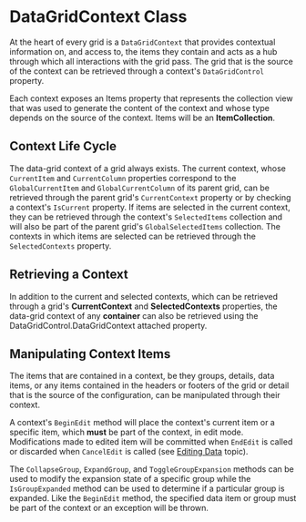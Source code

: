 # DataGridContext Class

At the heart of every grid is a `DataGridContext` that provides contextual information on, and access to, the items they contain and acts as a hub through which all interactions with the grid pass. The grid that is the source of the context can be retrieved through a context's `DataGridControl` property.

Each context exposes an Items property that represents the collection view that was used to generate the content of the context and whose type depends on the source of the context. Items will be an **ItemCollection**.

## Context Life Cycle
The data-grid context of a grid always exists. The current context, whose `CurrentItem` and `CurrentColumn` properties correspond to the `GlobalCurrentItem` and `GlobalCurrentColumn` of its parent grid, can be retrieved through the parent grid's `CurrentContext` property or by checking a context's `IsCurrent` property. If items are selected in the current context, they can be retrieved through the context's `SelectedItems` collection and will also be part of the parent grid's `GlobalSelectedItems` collection. The contexts in which items are selected can be retrieved through the `SelectedContexts` property.

## Retrieving a Context
In addition to the current and selected contexts, which can be retrieved through a grid's **CurrentContext** and **SelectedContexts** properties, the data-grid context of any **container** can also be retrieved using the DataGridControl.DataGridContext attached property. 

## Manipulating Context Items
The items that are contained in a context, be they groups, details, data items, or any items contained in the headers or footers of the grid or detail that is the source of the configuration, can be manipulated through their context.

A context's `BeginEdit` method will place the context's current item or a specific item, which **must** be part of the context, in edit mode. Modifications made to edited item will be committed when `EndEdit` is called or discarded when `CancelEdit` is called (see [Editing Data](/docs/datagrid/manipulating-data/editing-validating-data/01) topic).

The `CollapseGroup`, `ExpandGroup`, and `ToggleGroupExpansion` methods can be used to modify the expansion state of a specific group while the `IsGroupExpanded` method can be used to determine if a particular group is expanded. Like the `BeginEdit` method, the specified data item or group must be part of the context or an exception will be thrown.